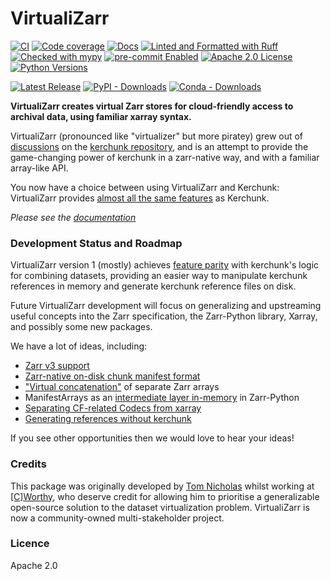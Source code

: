# VirtualiZarr

[![CI](https://github.com/zarr-developers/VirtualiZarr/actions/workflows/main.yml/badge.svg?branch=main)](https://github.com/zarr-developers/VirtualiZarr/actions?query=workflow%3ACI)
[![Code coverage](https://codecov.io/gh/zarr-developers/VirtualiZarr/branch/main/graph/badge.svg?flag=unittests)](https://codecov.io/gh/zarr-developers/VirtualiZarr)
[![Docs](https://readthedocs.org/projects/virtualizarr/badge/?version=latest)](https://virtualizarr.readthedocs.io/en/latest/)
[![Linted and Formatted with Ruff](https://img.shields.io/endpoint?url=https://raw.githubusercontent.com/astral-sh/ruff/main/assets/badge/v2.json)](https://github.com/astral-sh/ruff)
[![Checked with mypy](http://www.mypy-lang.org/static/mypy_badge.svg)](http://mypy-lang.org/)
[![pre-commit Enabled](https://img.shields.io/badge/pre--commit-enabled-brightgreen?logo=pre-commit&logoColor=white)](https://pre-commit.com/)
[![Apache 2.0 License](https://img.shields.io/badge/license-Apache%202-cb2533.svg)](https://www.apache.org/licenses/LICENSE-2.0)
[![Python Versions](https://img.shields.io/python/required-version-toml?tomlFilePath=https://raw.githubusercontent.com/zarr-developers/VirtualiZarr/main/pyproject.toml&logo=Python&logoColor=gold&label=Python)](https://docs.python.org)

[![Latest Release](https://img.shields.io/github/v/release/zarr-developers/VirtualiZarr)](https://github.com/zarr-developers/VirtualiZarr/releases)
[![PyPI - Downloads](https://img.shields.io/pypi/dm/virtualizarr?label=pypi%7Cdownloads)](https://pypistats.org/packages/virtualizarr)
[![Conda - Downloads](https://img.shields.io/conda/d/conda-forge/virtualizarr
)](https://anaconda.org/conda-forge/virtualizarr)

**VirtualiZarr creates virtual Zarr stores for cloud-friendly access to archival data, using familiar xarray syntax.**

VirtualiZarr (pronounced like "virtualizer" but more piratey) grew out of [discussions](https://github.com/fsspec/kerchunk/issues/377) on the [kerchunk repository](https://github.com/fsspec/kerchunk), and is an attempt to provide the game-changing power of kerchunk in a zarr-native way, and with a familiar array-like API.

You now have a choice between using VirtualiZarr and Kerchunk: VirtualiZarr provides [almost all the same features](https://virtualizarr.readthedocs.io/en/latest/faq.html#how-do-virtualizarr-and-kerchunk-compare) as Kerchunk.

_Please see the [documentation](https://virtualizarr.readthedocs.io/en/stable/api.html)_

### Development Status and Roadmap

VirtualiZarr version 1 (mostly) achieves [feature parity](https://virtualizarr.readthedocs.io/en/latest/faq.html#how-do-virtualizarr-and-kerchunk-compare) with kerchunk's logic for combining datasets, providing an easier way to manipulate kerchunk references in memory and generate kerchunk reference files on disk.

Future VirtualiZarr development will focus on generalizing and upstreaming useful concepts into the Zarr specification, the Zarr-Python library, Xarray, and possibly some new packages.

We have a lot of ideas, including:
- [Zarr v3 support](https://github.com/zarr-developers/VirtualiZarr/issues/17)
- [Zarr-native on-disk chunk manifest format](https://github.com/zarr-developers/zarr-specs/issues/287)
- ["Virtual concatenation"](https://github.com/zarr-developers/zarr-specs/issues/288) of separate Zarr arrays
- ManifestArrays as an [intermediate layer in-memory](https://github.com/zarr-developers/VirtualiZarr/issues/71) in Zarr-Python
- [Separating CF-related Codecs from xarray](https://github.com/zarr-developers/VirtualiZarr/issues/68#issuecomment-2197682388)
- [Generating references without kerchunk](https://github.com/zarr-developers/VirtualiZarr/issues/78)

If you see other opportunities then we would love to hear your ideas!

### Credits

This package was originally developed by [Tom Nicholas](https://github.com/TomNicholas) whilst working at [[C]Worthy](cworthy.org), who deserve credit for allowing him to prioritise a generalizable open-source solution to the dataset virtualization problem. VirtualiZarr is now a community-owned multi-stakeholder project.

### Licence

Apache 2.0
